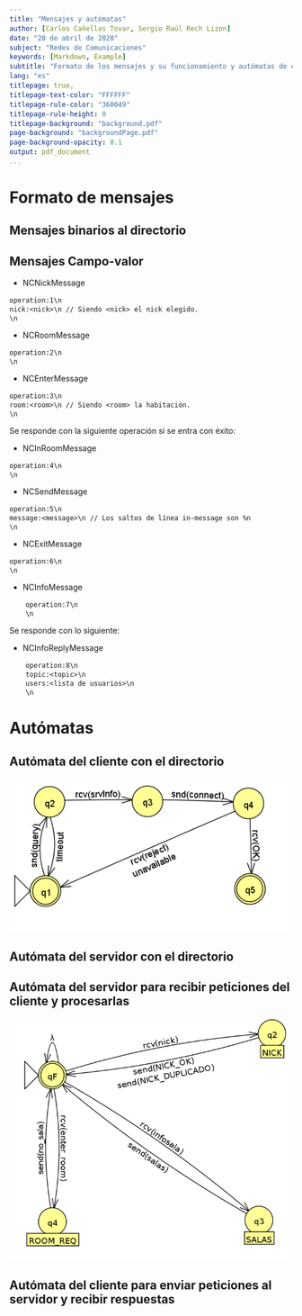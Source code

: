 ```yaml
---
title: "Mensajes y autómatas"
author: [Carlos Cañellas Tovar, Sergio Raúl Rech Lizon]
date: "20 de abril de 2020"
subject: "Redes de Comunicaciones"
keywords: [Markdown, Example]
subtitle: "Formato de los mensajes y su funcionamiento y autómatas de cada aplicación"
lang: "es"
titlepage: true,
titlepage-text-color: "FFFFFF"
titlepage-rule-color: "360049"
titlepage-rule-height: 0
titlepage-background: "background.pdf"
page-background: "backgroundPage.pdf"
page-background-opacity: 0.1
output: pdf_document
...
```


# Formato de mensajes

## Mensajes binarios al directorio



## Mensajes Campo-valor

- NCNickMessage

```
operation:1\n
nick:<nick>\n // Siendo <nick> el nick elegido.
\n
```

- NCRoomMessage

```
operation:2\n
\n
```

- NCEnterMessage
```
operation:3\n
room:<room>\n // Siendo <room> la habitación.
\n
```
Se responde con la siguiente operación si se entra con éxito:

- NCInRoomMessage
```
operation:4\n
\n
```
- NCSendMessage
```
operation:5\n
message:<message>\n // Los saltos de línea in-message son %n
\n
```

- NCExitMessage
```
operation:6\n
\n
```

- NCInfoMessage
```
	operation:7\n
	\n
```
Se responde con lo siguiente:

- NCInfoReplyMessage
```
	operation:8\n
	topic:<topic>\n
	users:<lista de usuarios>\n
	\n
```

# Autómatas

## Autómata del cliente con el directorio

![Autómata de cliente a directorio](./cliente_dir.png)

## Autómata del servidor con el directorio

## Autómata del servidor para recibir peticiones del cliente y procesarlas

![Autómata de servidor a cliente](./servidor.png)

## Autómata del cliente para enviar peticiones al servidor y recibir respuestas

